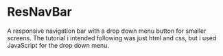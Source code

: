 # ResNavBar
A responsive navigation bar with a drop down menu button for smaller screens.
The tutorial i intended following was just html and css, but i used JavaScript for the drop down menu.

